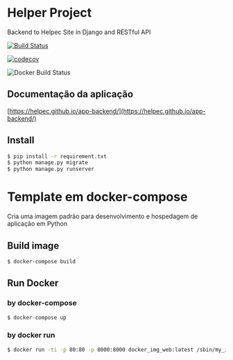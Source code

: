 # Helper Project

Backend to Helpec Site in Django and RESTful API 

[![Build Status](https://travis-ci.org/helpec/app-backend.svg?branch=master)](https://travis-ci.org/helpec/app-backend)

[![codecov](https://codecov.io/gh/helpec/app-backend/branch/master/graph/badge.svg)](https://codecov.io/gh/helpec/app-backend)

![Docker Build Status](https://img.shields.io/docker/build/helpec/app-backend.svg)


## Documentação da aplicação
[https://helpec.github.io/app-backend/](https://helpec.github.io/app-backend/)


## Install

```bash
$ pip install -r requirement.txt
$ python manage.py migrate
$ python manage.py runserver
```


# Template em docker-compose 

Cria uma imagem padrão para desenvolvimento e hospedagem de aplicação em Python

## Build image
```sh
$ docker-compose build
```

## Run Docker

### by docker-compose
```sh
$ docker-compose up
```

### by docker run
```sh
$ docker run -ti -p 80:80 -p 8000:8000 docker_img_web:latest /sbin/my_init -- bash -l
```